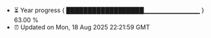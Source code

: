 - ⏳ Year progress { ██████████████████▁▁▁▁▁▁▁▁▁▁▁▁ } 63.00 %
- ⏰ Updated on Mon, 18 Aug 2025 22:21:59 GMT

